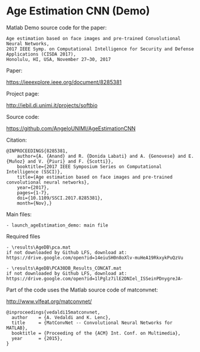 # Age Estimation CNN (Demo)

Matlab Demo source code for the paper:

	Age estimation based on face images and pre-trained Convolutional Neural Networks, 
	2017 IEEE Symp. on Computational Intelligence for Security and Defense Applications (CISDA 2017),
	Honolulu, HI, USA, November 27–30, 2017
	
Paper:

https://ieeexplore.ieee.org/document/8285381
	
Project page:

http://iebil.di.unimi.it/projects/softbio

Source code:

https://github.com/AngeloUNIMI/AgeEstimationCNN

Citation:

    @INPROCEEDINGS{8285381,
        author={A. {Anand} and R. {Donida Labati} and A. {Genovese} and E. {Muñoz} and V. {Piuri} and F. {Scotti}},
        booktitle={2017 IEEE Symposium Series on Computational Intelligence (SSCI)},
        title={Age estimation based on face images and pre-trained convolutional neural networks},
        year={2017},
        pages={1-7},
        doi={10.1109/SSCI.2017.8285381},
        month={Nov},}

Main files:

    - launch_ageEstimation_demo: main file
    
Required files

    - \results\AgeDB\pca.mat
    if not downloaded by Github LFS, download at:
    https://drive.google.com/open?id=14eiuSH0n8oXlv-muHeA19RkxykPuQzVu

    - \results\AgeDB\PCA30DB_Results_CONCAT.mat
    if not downloaded by Github LFS, download at:
    https://drive.google.com/open?id=1lPglz7ilE2DNIel_ISSeinPDnygreJA-

Part of the code uses the Matlab source code of matconvnet:

http://www.vlfeat.org/matconvnet/
    
    @inproceedings{vedaldi15matconvnet,
      author    = {A. Vedaldi and K. Lenc},
      title     = {MatConvNet -- Convolutional Neural Networks for MATLAB},
      booktitle = {Proceeding of the {ACM} Int. Conf. on Multimedia},
      year      = {2015},
    }
	
